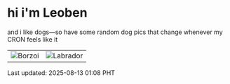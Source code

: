 # hi i'm Leoben

and i like dogs—so have some random dog pics that change whenever my CRON feels like it

|  |  |
|--------|----------|
| ![Borzoi](https://random-dog-vercel.vercel.app/api/random-borzoi?v=1755018509) | ![Labrador](https://random-dog-vercel.vercel.app/api/random-labrador?v=1755018509) |

Last updated: 2025-08-13 01:08 PHT
